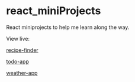 # react_miniProjects
React miniprojects to help me learn along the way.

View live:

[recipe-finder](https://recipe-finder-rosy.vercel.app/) <br>

[todo-app](https://todo-beta-rouge-11.vercel.app/) <br>

[weather-app](https://weather-tawny-theta.vercel.app/) <br>

